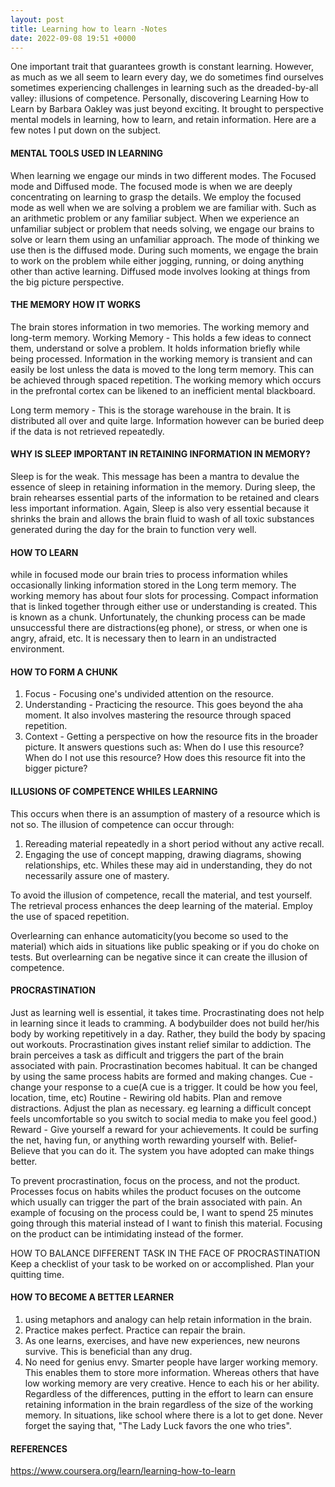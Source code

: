 ```yaml
---
layout: post
title: Learning how to learn -Notes
date: 2022-09-08 19:51 +0000
---
```


One important trait that guarantees growth is constant learning.
However, as much as we all seem to learn every day, we do sometimes find ourselves sometimes experiencing challenges in learning such as the dreaded-by-all valley: illusions of competence. Personally, discovering Learning How to Learn by Barbara Oakley was just beyond exciting. It brought to perspective mental models in learning, how to learn, and retain information. Here are a few notes I put down on the subject.

#### MENTAL TOOLS USED IN LEARNING

When learning we engage our minds in two different modes. The Focused mode and Diffused mode. The focused mode is when we are deeply concentrating on learning to grasp the details. We employ the focused mode as well when we are solving a problem we are familiar with. Such as an arithmetic problem or any familiar subject.
When we experience an unfamiliar subject or problem that needs solving, we engage our brains to solve or learn them using an unfamiliar approach. The mode of thinking we use then is the diffused mode. During such moments, we engage the brain to work on the problem while either jogging, running, or doing anything other than active learning.
Diffused mode involves looking at things from the big picture perspective.

#### THE MEMORY HOW IT WORKS

The brain stores information in two memories. The working memory and long-term memory.
Working Memory - This holds a few ideas to connect them, understand or solve a problem. It holds information briefly while being processed. Information in the working memory is transient and can easily be lost unless the data is moved to the long term memory. This can be achieved through spaced repetition. The working memory which occurs in the prefrontal cortex can be likened to an inefficient mental blackboard.

Long term memory - This is the storage warehouse in the brain. It is distributed all over and quite large. Information however can be buried deep if the data is not retrieved repeatedly.

#### WHY IS SLEEP IMPORTANT IN RETAINING INFORMATION IN MEMORY?

Sleep is for the weak. This message has been a mantra to devalue the essence of sleep in retaining information in the memory. During sleep, the brain rehearses essential parts of the information to be retained and clears less important information.
Again, Sleep is also very essential because it shrinks the brain and allows the brain fluid to wash of all toxic substances generated during the day for the brain to function very well.

#### HOW TO LEARN

while in focused mode our brain tries to process information whiles occasionally linking information stored in the Long term memory. The working memory has about four slots for processing.
Compact information that is linked together through either use or understanding is created. This is known as a chunk. Unfortunately, the chunking process can be made unsuccessful
there are distractions(eg phone), or stress, or when one is angry, afraid, etc. It is necessary then to learn in an undistracted environment.

#### HOW TO FORM A CHUNK

1. Focus - Focusing one's undivided attention on the resource.
2. Understanding - Practicing the resource. This goes beyond the aha moment. It also involves mastering the resource through spaced repetition.
3. Context - Getting a perspective on how the resource fits in the broader picture. It answers questions such as:
   When do I use this resource?
   When do I not use this resource?
   How does this resource fit into the bigger picture?

#### ILLUSIONS OF COMPETENCE WHILES LEARNING

This occurs when there is an assumption of mastery of a resource which is not so.
The illusion of competence can occur through:

1. Rereading material repeatedly in a short period without any active recall.
2. Engaging the use of concept mapping, drawing diagrams, showing relationships, etc. Whiles these may aid in understanding, they do not necessarily assure one of mastery.

To avoid the illusion of competence, recall the material, and test yourself. The retrieval process enhances the deep learning of the material. Employ the use of spaced repetition.

Overlearning can enhance automaticity(you become so used to the material) which aids in situations like public speaking or if you do choke on tests. But overlearning can be negative since it can create the illusion of competence.

#### PROCRASTINATION

Just as learning well is essential, it takes time. Procrastinating does not help in learning since it leads to cramming.
A bodybuilder does not build her/his body by working repetitively in a day. Rather, they build the body by spacing out workouts.
Procrastination gives instant relief similar to addiction. The brain perceives a task as difficult and triggers the part of the brain associated with pain.
Procrastination becomes habitual. It can be changed by using the same process habits are formed and making changes.
Cue - change your response to a cue(A cue is a trigger. It could be how you feel, location, time, etc)
Routine - Rewiring old habits. Plan and remove distractions. Adjust the plan as necessary. eg learning a difficult concept feels uncomfortable so you switch to social media to make you feel good.)
Reward - Give yourself a reward for your achievements.
It could be surfing the net, having fun, or anything worth rewarding yourself with.
Belief- Believe that you can do it. The system you have adopted can make things better.

To prevent procrastination, focus on the process, and not the product. Processes focus on habits whiles the product focuses on the outcome which usually can trigger the part of the brain associated with pain.
An example of focusing on the process could be, I want to spend 25 minutes going through this material instead of I want to finish this material. Focusing on the product can be intimidating instead of the former.

HOW TO BALANCE DIFFERENT TASK IN THE FACE OF PROCRASTINATION
Keep a checklist of your task to be worked on or accomplished.
Plan your quitting time.

#### HOW TO BECOME A BETTER LEARNER

1. using metaphors and analogy can help retain information in the brain.
2. Practice makes perfect. Practice can repair the brain.
3. As one learns, exercises, and have new experiences, new neurons survive. This is beneficial than any drug.
4. No need for genius envy. Smarter people have larger working memory. This enables them to store more information. Whereas others that have low working memory are very creative. Hence to each his or her ability. Regardless of the differences, putting in the effort to learn can ensure retaining information in the brain regardless of the size of the working memory.
   In situations, like school where there is a lot to get done. Never forget the saying that, "The Lady Luck favors the one who tries".

#### REFERENCES

https://www.coursera.org/learn/learning-how-to-learn
